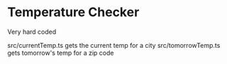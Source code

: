 # Temperature Checker

Very hard coded

src/currentTemp.ts gets the current temp for a city
src/tomorrowTemp.ts gets tomorrow's temp for a zip code